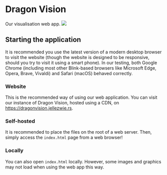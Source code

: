 # Dragon Vision
Our visualisation web app.
![](https://i.imgur.com/EvwfNJZ.png)

## Starting the application
It is recommended you use the latest version of a modern desktop browser to visit the website (though the website is designed to be responsive, should you try to visit it using a smart phone). In our testing, both Google Chrome (including most other Blink-based browsers like Microsoft Edge, Opera, Brave, Vivaldi) and Safari (macOS) behaved correctly.

### Website
This is the recommended way of using our web application. You can visit our instance of Dragon Vision, hosted using a CDN, on https://dragonvision.jellezwie.rs.

### Self-hosted
It is recommended to place the files on the root of a web server. Then, simply access the `index.html` page from a web browser! 

### Locally
You can also open `index.html` locally. However, some images and graphics may not load when using the web app this way.

